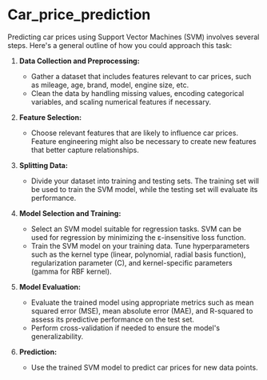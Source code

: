 # Car_price_prediction

Predicting car prices using Support Vector Machines (SVM) involves several steps. Here's a general outline of how you could approach this task:

1. **Data Collection and Preprocessing:**
   - Gather a dataset that includes features relevant to car prices, such as mileage, age, brand, model, engine size, etc.
   - Clean the data by handling missing values, encoding categorical variables, and scaling numerical features if necessary.

2. **Feature Selection:**
   - Choose relevant features that are likely to influence car prices. Feature engineering might also be necessary to create new features that better capture relationships.

3. **Splitting Data:**
   - Divide your dataset into training and testing sets. The training set will be used to train the SVM model, while the testing set will evaluate its performance.

4. **Model Selection and Training:**
   - Select an SVM model suitable for regression tasks. SVM can be used for regression by minimizing the ε-insensitive loss function.
   - Train the SVM model on your training data. Tune hyperparameters such as the kernel type (linear, polynomial, radial basis function), regularization parameter (C), and kernel-specific parameters (gamma for RBF kernel).

5. **Model Evaluation:**
   - Evaluate the trained model using appropriate metrics such as mean squared error (MSE), mean absolute error (MAE), and R-squared to assess its predictive performance on the test set.
   - Perform cross-validation if needed to ensure the model's generalizability.

6. **Prediction:**
   - Use the trained SVM model to predict car prices for new data points.

